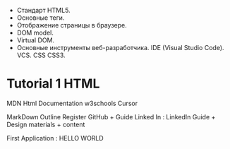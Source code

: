 - Стандарт HTML5.
- Основные теги.
- Отображение страницы в браузере.
- DOM model.
- Virtual DOM.
- Основные инструменты веб-разработчика. IDE (Visual Studio Code). VCS. CSS CSS3.

# Tutorial 1 HTML

MDN Html Documentation
w3schools
Cursor

MarkDown Outline
Register GitHub + Guide
Linked In : LinkedIn Guide + Design materials + content

First Application : 
HELLO WORLD
